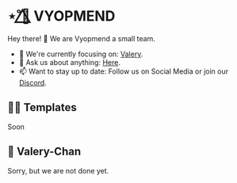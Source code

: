 # ⋆˚🌺⃤ VYOPMEND
Hey there! 👋
We are Vyopmend a small team.
- 🎯 We're currently focusing on: [Valery](#-valery-chan).
- 💬 Ask us about anything: [Here](https://discord.gg/XjTgpFWgjS).
- 📫 Want to stay up to date: Follow us on Social Media or join our [Discord](https://discord.gg/XjTgpFWgjS).

## 🧑‍🏫 Templates
Soon

## 🌺 Valery-Chan
Sorry, but we are not done yet.
